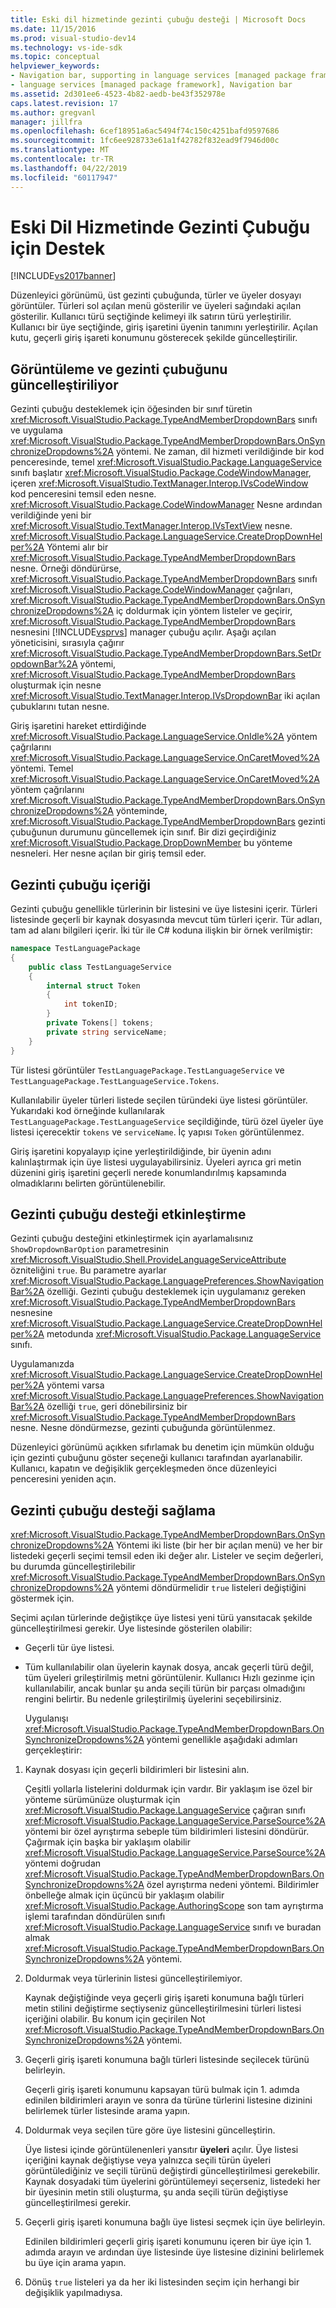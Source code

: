 ```yaml
---
title: Eski dil hizmetinde gezinti çubuğu desteği | Microsoft Docs
ms.date: 11/15/2016
ms.prod: visual-studio-dev14
ms.technology: vs-ide-sdk
ms.topic: conceptual
helpviewer_keywords:
- Navigation bar, supporting in language services [managed package framework]
- language services [managed package framework], Navigation bar
ms.assetid: 2d301ee6-4523-4b82-aedb-be43f352978e
caps.latest.revision: 17
ms.author: gregvanl
manager: jillfra
ms.openlocfilehash: 6cef18951a6ac5494f74c150c4251bafd9597686
ms.sourcegitcommit: 1fc6ee928733e61a1f42782f832ead9f7946d00c
ms.translationtype: MT
ms.contentlocale: tr-TR
ms.lasthandoff: 04/22/2019
ms.locfileid: "60117947"
---
```

# <a name="support-for-the-navigation-bar-in-a-legacy-language-service"></a>Eski Dil Hizmetinde Gezinti Çubuğu için Destek
[!INCLUDE[vs2017banner](../../includes/vs2017banner.md)]

Düzenleyici görünümü, üst gezinti çubuğunda, türler ve üyeler dosyayı görüntüler. Türleri sol açılan menü gösterilir ve üyeleri sağındaki açılan gösterilir. Kullanıcı türü seçtiğinde kelimeyi ilk satırın türü yerleştirilir. Kullanıcı bir üye seçtiğinde, giriş işaretini üyenin tanımını yerleştirilir. Açılan kutu, geçerli giriş işareti konumunu gösterecek şekilde güncelleştirilir.  
  
## <a name="displaying-and-updating-the-navigation-bar"></a>Görüntüleme ve gezinti çubuğunu güncelleştiriliyor  
 Gezinti çubuğu desteklemek için öğesinden bir sınıf türetin <xref:Microsoft.VisualStudio.Package.TypeAndMemberDropdownBars> sınıfı ve uygulama <xref:Microsoft.VisualStudio.Package.TypeAndMemberDropdownBars.OnSynchronizeDropdowns%2A> yöntemi. Ne zaman, dil hizmeti verildiğinde bir kod penceresinde, temel <xref:Microsoft.VisualStudio.Package.LanguageService> sınıfı başlatır <xref:Microsoft.VisualStudio.Package.CodeWindowManager>, içeren <xref:Microsoft.VisualStudio.TextManager.Interop.IVsCodeWindow> kod penceresini temsil eden nesne. <xref:Microsoft.VisualStudio.Package.CodeWindowManager> Nesne ardından verildiğinde yeni bir <xref:Microsoft.VisualStudio.TextManager.Interop.IVsTextView> nesne. <xref:Microsoft.VisualStudio.Package.LanguageService.CreateDropDownHelper%2A> Yöntemi alır bir <xref:Microsoft.VisualStudio.Package.TypeAndMemberDropdownBars> nesne. Örneği döndürürse, <xref:Microsoft.VisualStudio.Package.TypeAndMemberDropdownBars> sınıfı <xref:Microsoft.VisualStudio.Package.CodeWindowManager> çağrıları, <xref:Microsoft.VisualStudio.Package.TypeAndMemberDropdownBars.OnSynchronizeDropdowns%2A> iç doldurmak için yöntem listeler ve geçirir, <xref:Microsoft.VisualStudio.Package.TypeAndMemberDropdownBars> nesnesini [!INCLUDE[vsprvs](../../includes/vsprvs-md.md)] manager çubuğu açılır. Aşağı açılan yöneticisini, sırasıyla çağırır <xref:Microsoft.VisualStudio.Package.TypeAndMemberDropdownBars.SetDropdownBar%2A> yöntemi, <xref:Microsoft.VisualStudio.Package.TypeAndMemberDropdownBars> oluşturmak için nesne <xref:Microsoft.VisualStudio.TextManager.Interop.IVsDropdownBar> iki açılan çubuklarını tutan nesne.  
  
 Giriş işaretini hareket ettirdiğinde <xref:Microsoft.VisualStudio.Package.LanguageService.OnIdle%2A> yöntem çağrılarını <xref:Microsoft.VisualStudio.Package.LanguageService.OnCaretMoved%2A> yöntemi. Temel <xref:Microsoft.VisualStudio.Package.LanguageService.OnCaretMoved%2A> yöntem çağrılarını <xref:Microsoft.VisualStudio.Package.TypeAndMemberDropdownBars.OnSynchronizeDropdowns%2A> yönteminde, <xref:Microsoft.VisualStudio.Package.TypeAndMemberDropdownBars> gezinti çubuğunun durumunu güncellemek için sınıf. Bir dizi geçirdiğiniz <xref:Microsoft.VisualStudio.Package.DropDownMember> bu yönteme nesneleri. Her nesne açılan bir giriş temsil eder.  
  
## <a name="the-contents-of-the-navigation-bar"></a>Gezinti çubuğu içeriği  
 Gezinti çubuğu genellikle türlerinin bir listesini ve üye listesini içerir. Türleri listesinde geçerli bir kaynak dosyasında mevcut tüm türleri içerir. Tür adları, tam ad alanı bilgileri içerir. İki tür ile C# koduna ilişkin bir örnek verilmiştir:  
  
```csharp  
namespace TestLanguagePackage  
{  
    public class TestLanguageService  
    {  
        internal struct Token  
        {  
            int tokenID;  
        }  
        private Tokens[] tokens;  
        private string serviceName;  
    }  
}  
```  
  
 Tür listesi görüntüler `TestLanguagePackage.TestLanguageService` ve `TestLanguagePackage.TestLanguageService.Tokens`.  
  
 Kullanılabilir üyeler türleri listede seçilen türündeki üye listesi görüntüler. Yukarıdaki kod örneğinde kullanılarak `TestLanguagePackage.TestLanguageService` seçildiğinde, türü özel üyeler üye listesi içerecektir `tokens` ve `serviceName`. İç yapısı `Token` görüntülenmez.  
  
 Giriş işaretini kopyalayıp içine yerleştirildiğinde, bir üyenin adını kalınlaştırmak için üye listesi uygulayabilirsiniz. Üyeleri ayrıca gri metin düzenini giriş işaretini geçerli nerede konumlandırılmış kapsamında olmadıklarını belirten görüntülenebilir.  
  
## <a name="enabling-support-for-the-navigation-bar"></a>Gezinti çubuğu desteği etkinleştirme  
 Gezinti çubuğu desteğini etkinleştirmek için ayarlamalısınız `ShowDropdownBarOption` parametresinin <xref:Microsoft.VisualStudio.Shell.ProvideLanguageServiceAttribute> özniteliğini `true`. Bu parametre ayarlar <xref:Microsoft.VisualStudio.Package.LanguagePreferences.ShowNavigationBar%2A> özelliği. Gezinti çubuğu desteklemek için uygulamanız gereken <xref:Microsoft.VisualStudio.Package.TypeAndMemberDropdownBars> nesnesine <xref:Microsoft.VisualStudio.Package.LanguageService.CreateDropDownHelper%2A> metodunda <xref:Microsoft.VisualStudio.Package.LanguageService> sınıfı.  
  
 Uygulamanızda <xref:Microsoft.VisualStudio.Package.LanguageService.CreateDropDownHelper%2A> yöntemi varsa <xref:Microsoft.VisualStudio.Package.LanguagePreferences.ShowNavigationBar%2A> özelliği `true`, geri dönebilirsiniz bir <xref:Microsoft.VisualStudio.Package.TypeAndMemberDropdownBars> nesne. Nesne döndürmezse, gezinti çubuğunda görüntülenmez.  
  
 Düzenleyici görünümü açıkken sıfırlamak bu denetim için mümkün olduğu için gezinti çubuğunu göster seçeneği kullanıcı tarafından ayarlanabilir. Kullanıcı, kapatın ve değişiklik gerçekleşmeden önce düzenleyici penceresini yeniden açın.  
  
## <a name="implementing-support-for-the-navigation-bar"></a>Gezinti çubuğu desteği sağlama  
 <xref:Microsoft.VisualStudio.Package.TypeAndMemberDropdownBars.OnSynchronizeDropdowns%2A> Yöntemi iki liste (bir her bir açılan menü) ve her bir listedeki geçerli seçimi temsil eden iki değer alır. Listeler ve seçim değerleri, bu durumda güncelleştirilebilir <xref:Microsoft.VisualStudio.Package.TypeAndMemberDropdownBars.OnSynchronizeDropdowns%2A> yöntemi döndürmelidir `true` listeleri değiştiğini göstermek için.  
  
 Seçimi açılan türlerinde değiştikçe üye listesi yeni türü yansıtacak şekilde güncelleştirilmesi gerekir. Üye listesinde gösterilen olabilir:  
  
- Geçerli tür üye listesi.  
  
- Tüm kullanılabilir olan üyelerin kaynak dosya, ancak geçerli türü değil, tüm üyeleri grileştirilmiş metni görüntülenir. Kullanıcı Hızlı gezinme için kullanılabilir, ancak bunlar şu anda seçili türün bir parçası olmadığını rengini belirtir. Bu nedenle grileştirilmiş üyelerini seçebilirsiniz.  
  
  Uygulanışı <xref:Microsoft.VisualStudio.Package.TypeAndMemberDropdownBars.OnSynchronizeDropdowns%2A> yöntemi genellikle aşağıdaki adımları gerçekleştirir:  
  
1. Kaynak dosyası için geçerli bildirimleri bir listesini alın.  
  
     Çeşitli yollarla listelerini doldurmak için vardır. Bir yaklaşım ise özel bir yönteme sürümünüze oluşturmak için <xref:Microsoft.VisualStudio.Package.LanguageService> çağıran sınıfı <xref:Microsoft.VisualStudio.Package.LanguageService.ParseSource%2A> yöntemi bir özel ayrıştırma sebeple tüm bildirimleri listesini döndürür. Çağırmak için başka bir yaklaşım olabilir <xref:Microsoft.VisualStudio.Package.LanguageService.ParseSource%2A> yöntemi doğrudan <xref:Microsoft.VisualStudio.Package.TypeAndMemberDropdownBars.OnSynchronizeDropdowns%2A> özel ayrıştırma nedeni yöntemi. Bildirimler önbelleğe almak için üçüncü bir yaklaşım olabilir <xref:Microsoft.VisualStudio.Package.AuthoringScope> son tam ayrıştırma işlemi tarafından döndürülen sınıfı <xref:Microsoft.VisualStudio.Package.LanguageService> sınıfı ve buradan almak <xref:Microsoft.VisualStudio.Package.TypeAndMemberDropdownBars.OnSynchronizeDropdowns%2A> yöntemi.  
  
2. Doldurmak veya türlerinin listesi güncelleştirilemiyor.  
  
     Kaynak değiştiğinde veya geçerli giriş işareti konumuna bağlı türleri metin stilini değiştirme seçtiyseniz güncelleştirilmesini türleri listesi içeriğini olabilir. Bu konum için geçirilen Not <xref:Microsoft.VisualStudio.Package.TypeAndMemberDropdownBars.OnSynchronizeDropdowns%2A> yöntemi.  
  
3. Geçerli giriş işareti konumuna bağlı türleri listesinde seçilecek türünü belirleyin.  
  
     Geçerli giriş işareti konumunu kapsayan türü bulmak için 1. adımda edinilen bildirimleri arayın ve sonra da türüne türlerini listesine dizinini belirlemek türler listesinde arama yapın.  
  
4. Doldurmak veya seçilen türe göre üye listesini güncelleştirin.  
  
     Üye listesi içinde görüntülenenleri yansıtır **üyeleri** açılır. Üye listesi içeriğini kaynak değiştiyse veya yalnızca seçili türün üyeleri görüntülediğiniz ve seçili türünü değiştirdi güncelleştirilmesi gerekebilir. Kaynak dosyadaki tüm üyelerini görüntülemeyi seçerseniz, listedeki her bir üyesinin metin stili oluşturma, şu anda seçili türün değiştiyse güncelleştirilmesi gerekir.  
  
5. Geçerli giriş işareti konumuna bağlı üye listesi seçmek için üye belirleyin.  
  
     Edinilen bildirimleri geçerli giriş işareti konumunu içeren bir üye için 1. adımda arayın ve ardından üye listesinde üye listesine dizinini belirlemek bu üye için arama yapın.  
  
6. Dönüş `true` listeleri ya da her iki listesinden seçim için herhangi bir değişiklik yapılmadıysa.
